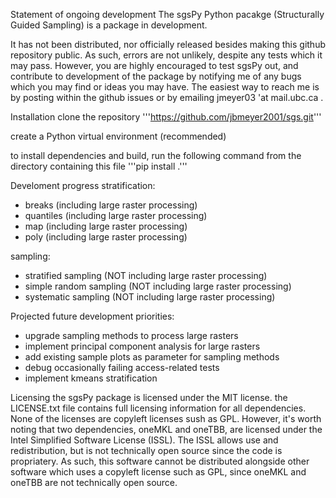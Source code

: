 Statement of ongoing development
The sgsPy Python pacakge (Structurally Guided Sampling) is a package in development.

It has not been distributed, nor officially released besides making this github 
repository public. As such, errors are not unlikely, despite any tests which it 
may pass. However, you are highly encouraged to test sgsPy out, and contribute 
to development of the package by notifying me of any bugs which you may find or
ideas you may have. The easiest way to reach me is by posting within the github
issues or by emailing jmeyer03 'at mail.ubc.ca .

Installation
clone the repository
'''https://github.com/jbmeyer2001/sgs.git'''

create a Python virtual environment (recommended)

to install dependencies and build, run the following command from the directory containing this file
'''pip install .'''

Develoment progress
stratification:
 - breaks (including large raster processing)
 - quantiles (including large raster processing)
 - map (including large raster processing)
 - poly (including large raster processing)

sampling:
 - stratified sampling (NOT including large raster processing)
 - simple random sampling (NOT including large raster processing)
 - systematic sampling (NOT including large raster processing)

Projected future development priorities:
 - upgrade sampling methods to process large rasters
 - implement principal component analysis for large rasters
 - add existing sample plots as parameter for sampling methods
 - debug occasionally failing access-related tests
 - implement kmeans stratification

Licensing
the sgsPy package is licensed under the MIT license. the LICENSE.txt file contains
full licensing information for all dependencies. None of the licenses are
copyleft licenses sush as GPL. However, it's worth noting that two dependencies,
oneMKL and oneTBB, are licensed under the Intel Simplified Software License (ISSL).
The ISSL allows use and redistribution, but is not technically open source since the
code is propriatery. As such, this software cannot be distributed alongside other
software which uses a copyleft license such as GPL, since oneMKL and oneTBB are not
technically open source.
